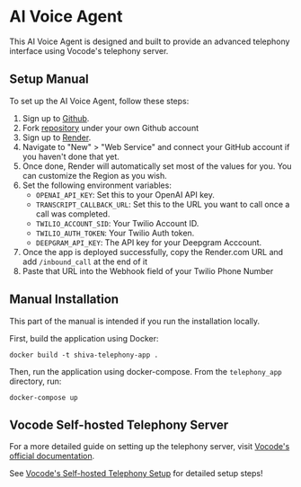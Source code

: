 # AI Voice Agent

This AI Voice Agent is designed and built  to provide an advanced telephony interface using Vocode's telephony server. 

## Setup Manual

To set up the AI Voice Agent, follow these steps:

1. Sign up to [Github](https://github.com).
2. Fork [repository](https://github.com/texaslearnai/ai-voice-agent-vocode-template) under your own Github account
3. Sign up to [Render](https://render.com).
4. Navigate to "New" > "Web Service" and connect your GitHub account if you haven't done that yet.
5. Once done, Render will automatically set most of the values for you. You can customize the Region as you wish.
6. Set the following environment variables: 
    - `OPENAI_API_KEY`: Set this to your OpenAI API key.
    - `TRANSCRIPT_CALLBACK_URL`: Set this to the URL you want to call once a call was completed.
    - `TWILIO_ACCOUNT_SID`: Your Twilio Account ID.
    - `TWILIO_AUTH_TOKEN`: Your Twilio Auth token.
    - `DEEPGRAM_API_KEY`: The API key for your Deepgram Acccount.
7. Once the app is deployed successfully, copy the Render.com URL and add `/inbound_call` at the end of it
8. Paste that URL into the Webhook field of your Twilio Phone Number

## Manual Installation

This part of the manual is intended if you run the installation locally.

First, build the application using Docker:

```docker build -t shiva-telephony-app .```

Then, run the application using docker-compose. From the `telephony_app` directory, run:

```docker-compose up```


## Vocode Self-hosted Telephony Server

For a more detailed guide on setting up the telephony server, visit [Vocode's official documentation](https://docs.vocode.dev/open-source/telephony).

See [Vocode's Self-hosted Telephony Setup](https://docs.vocode.dev/telephony#self-hosted) for detailed setup steps!
